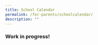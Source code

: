 ```yaml
---
title: School Calendar
permalink: /for-parents/schoolcalendar/
description: ""
---
```


### Work in progress! 
